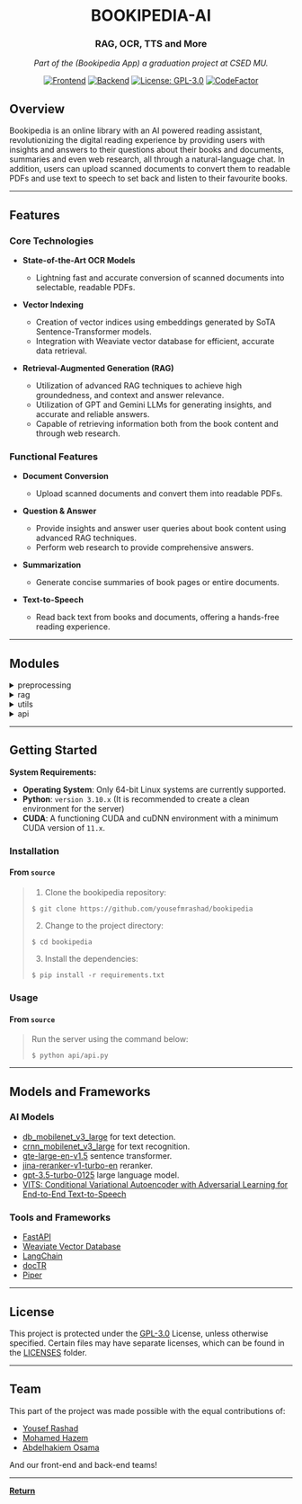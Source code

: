 <div align = "center">

<h1>BOOKIPEDIA-AI</h1>
<h3>RAG, OCR, TTS and More</h3>

<em>Part of the (Bookipedia App) a graduation project at CSED MU.</em>

[![Frontend](https://img.shields.io/badge/frontend-02569B?logo=flutter&logoColor=white)](https://github.com/nadahossamismail/Bookipedia) [![Backend](https://img.shields.io/badge/backend-339933?logo=nodedotjs&logoColor=white)](https://github.com/mhmadalaa/bookipedia) [![License: GPL-3.0](https://img.shields.io/badge/license-GPLv3.0-orange.svg)](https://www.gnu.org/licenses/gpl-3.0) [![CodeFactor](https://www.codefactor.io/repository/github/yousefmrashad/bookipedia/badge/main)](https://www.codefactor.io/repository/github/yousefmrashad/bookipedia/overview/main) 



</div>


##  Overview

Bookipedia is an online library with an AI powered reading assistant, revolutionizing the digital reading experience by providing users with insights and answers to their questions about their books and documents, summaries and even web research, all through a natural-language chat. In addition, users can upload scanned documents to convert them to readable PDFs and use text to speech to set back and listen to their favourite books. 

---

##  Features

### Core Technologies
- **State-of-the-Art OCR Models**
  - Lightning fast and accurate conversion of scanned documents into selectable, readable PDFs.

- **Vector Indexing**
  - Creation of vector indices using embeddings generated by SoTA Sentence-Transformer models.
  - Integration with Weaviate vector database for efficient, accurate data retrieval.

- **Retrieval-Augmented Generation (RAG)**
  - Utilization of advanced RAG techniques to achieve high groundedness, and context and answer relevance.
  - Utilization of GPT and Gemini LLMs for generating insights, and accurate and reliable answers.
  - Capable of retrieving information both from the book content and through web research.

### Functional Features
- **Document Conversion**
  - Upload scanned documents and convert them into readable PDFs.

- **Question & Answer**
  - Provide insights and answer user queries about book content using advanced RAG techniques.
  - Perform web research to provide comprehensive answers.

- **Summarization**
  - Generate concise summaries of book pages or entire documents.

- **Text-to-Speech**
  - Read back text from books and documents, offering a hands-free reading experience.

---

##  Modules

<details closed><summary>preprocessing</summary>

| File                                           | Summary                                                                                                                                                                                                                                                                                                                             |
| ---                                            | ---                                                                                                                                                                                                                                                                                                                                 |
| [embedding.py](preprocessing/embedding.py)     | Interfaces for AnglE and Hugging Face sentence transformers.Interfaces support embedding documents and queries, enabling efficient text representation for downstream tasks.                                                                   |
| [ocr.py](preprocessing/ocr.py)                 | OCR performs optical character recognition on a PDF document, extracting text and converting it into an editable format. It employs image filtering, skew correction, and OCR techniques to enhance accuracy. The resulting text is exported as an XML file and converted into a PDF with HOCR annotations for easy text retrieval. |
| [document.py](preprocessing/document.py)       | Document processing orchestrates the transformation of raw documents into structured data. It leverages OCR for scanned documents and converts to markdown text-based ones, splits them into chunks, generates embeddings, and stores them in the vector database for efficient retrieval.                                                                                                                                                                                                       |

</details>

<details closed><summary>rag</summary>

| File                                               | Summary                                                                                                                                                                                                                                                                                                                                                                                              |
| ---                                                | ---                                                                                                                                                                                                                                                                                                                                                                                                  |
| [web_researcher.py](rag/web_researcher.py)         | WebResearchRetriever facilitates web research by utilizing DuckDuckGos Search API to retrieve relevant webpages. It employs an LLM to generate search queries, searches for URLs, and indexes new webpages into a vector store. The retriever then searches for relevant document splits within the vector store, ensuring unique and pertinent results.                                                |
| [rag_pipeline.py](rag/rag_pipeline.py)             | RAGPipeline orchestrates the retrieval and summarization of information from a Weaviate vector database and the web. It generates retrieval queries, combines context from multiple sources, and produces answers to user questions using a large language model. The pipeline also updates the chat summary based on user interactions, ensuring natural conversation flow, and implements page summarization functionality. |
| [weaviate_retriever.py](rag/weaviate_retriever.py) | Weaviate Retriever facilitates hybrid searches, combining both semantic and keyword searching by leveraging a vector store to retrieve relevant documents based on a given query. It offers advanced features like auto-merging and re-ranking to enhance search accuracy.                                                                                                                                                                      |
| [web_weaviate.py](rag/web_weaviate.py)             | Integrates with Weaviate vector store, enabling text embedding and similarity search for web retrieval tasks.                                                                                                                                                                                                                                                                                                                |                                                                                                                                                                                                                                                              |

</details>

<details closed><summary>utils</summary>

| File                                   | Summary                                                                                                                                                                                                                                                                                    |
| ---                                    | ---                                                                                                                                                                                                                                                                                        |
| [font.py](utils/font.py)               | Font manipulation empowers the hOCR module to encode text, estimate its width, and register fonts within a PDF document. It provides a glyphless font for placeholder text and a Courier font for standard text rendering.                                                                        |
| [hocr.py](utils/hocr.py)               | This code transforms documents from the hOCR format into PDF files, preserving the original texts position and orientation. It also provides debugging options to visualize the bounding boxes and baselines of text elements, aiding in the verification of the transformations accuracy. |
| [init.py](utils/init.py)               | Centralizes imports for utility modules, facilitating code organization and reusability within the Bookipedia repository.                                                                                                                                                                  |
| [config.py](utils/config.py)           | Configures essential settings and constants for the Bookipedia repository. It establishes root paths, imports necessary modules, defines constants, and sets up models and URLs for various functionalities, including OCR, TTS, document loading, embeddings, the LLM and backend API calls.                    |
| [db_config.py](utils/db_config.py)     | Configures and manages the Weaviate database connection, ensuring its existence and proper schema.                                                                                                                                                                                         |
| [functions.py](utils/functions.py)     | Provides utility functions for OCR, document loading, retrieval filtering, and text processing to support document processing and retrieval. Key features include image value scaling, token counting, filtering by IDs and page numbers, merging text chunks with overlap handling, and calculating the percentage of document area covered by images.                                                               |                                                                                                         |

</details>


<details closed><summary>api</summary>

| File                                   | Summary                                                                                                                                                                                                                                                                                                                                                |
| ---                                    | ---                                                                                                                                                                                                                                                                                                                                                    |
| [api.py](api/api.py)                   | This API serves as the core inference engine for the Bookipedia application, providing AI-powered document processing, chat response generation, text-to-speech synthesis, and page summarization. It integrates seamlessly with the application's architecture, ensuring efficient and scalable AI inference. The API supports background tasks for document and chat processing, enabling asynchronous operations and enhanced performance.                                                                                                                            |
| [schemas.py](api/schemas.py)           | This file establishes the structure of request bodies for the API, ensuring consistent and well-formed data input. It defines schemas for chat parameters and text-to-speech requests, facilitating seamless communication between the API and its clients.                                                                                            |                                                                                                                                                                                                                                            |

</details>


---

##  Getting Started

**System Requirements:**

* **Operating System**: Only 64-bit Linux systems are currently supported.
* **Python**: `version 3.10.x` (It is recommended to create a clean environment for the server)
* **CUDA**: A functioning CUDA and cuDNN environment with a minimum CUDA version of `11.x`.

###  Installation

<h4>From <code>source</code></h4>

> 1. Clone the bookipedia repository:
>
> ```console
> $ git clone https://github.com/yousefmrashad/bookipedia
> ```
>
> 2. Change to the project directory:
> ```console
> $ cd bookipedia
> ```
>
> 3. Install the dependencies:
> ```console
> $ pip install -r requirements.txt
> ```

###  Usage

<h4>From <code>source</code></h4>

> Run the server using the command below:
> ```console
> $ python api/api.py
> ```
> 
---

## Models and Frameworks
### AI Models
- [db_mobilenet_v3_large](https://mindee.github.io/doctr/using_doctr/using_models.html#:~:text=PyTorch-,db_mobilenet_v3_large,-(1024%2C%201024%2C%203)) for text detection.
- [crnn_mobilenet_v3_large](https://mindee.github.io/doctr/using_doctr/using_models.html#:~:text=PyTorch-,crnn_mobilenet_v3_large,-(32%2C%20128%2C%203)) for text recognition.
- [gte-large-en-v1.5](https://huggingface.co/Alibaba-NLP/gte-large-en-v1.5) sentence transformer.
- [jina-reranker-v1-turbo-en](https://huggingface.co/jinaai/jina-reranker-v1-turbo-en) reranker.
- [gpt-3.5-turbo-0125](https://platform.openai.com/docs/models/gpt-4-turbo-and-gpt-4#:~:text=TRAINING%20DATA-,gpt%2D3.5%2Dturbo%2D0125,-New%20Updated%20GPT) large language model.
- [VITS: Conditional Variational Autoencoder with Adversarial Learning for End-to-End Text-to-Speech](https://github.com/jaywalnut310/vits)

### Tools and Frameworks
- [FastAPI](https://fastapi.tiangolo.com/)
- [Weaviate Vector Database](https://weaviate.io/)
- [LangChain](https://www.langchain.com/)
- [docTR](https://github.com/mindee/doctr)
- [Piper](https://github.com/rhasspy/piper)

---

##  License
This project is protected under the [GPL-3.0](https://www.gnu.org/licenses/gpl-3.0) License, unless otherwise specified. Certain files may have separate licenses, which can be found in the [LICENSES](https://github.com/yousefmrashad/bookipedia/blob/main/LICENSES) folder.


---

##  Team
This part of the project was made possible with the equal contributions of:

- [Yousef Rashad](https://github.com/yousefmrashad)
- [Mohamed Hazem](https://github.com/mohamed-hazem)
- [Abdelhakiem Osama](https://github.com/Abdelhakiem) 

And our front-end and back-end teams!

---

[**Return**](#overview)
